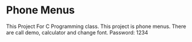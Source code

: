 # Phone Menus
This Project For C Programming class. This project is phone menus. There are call demo, calculator and change font.
Password: 1234
